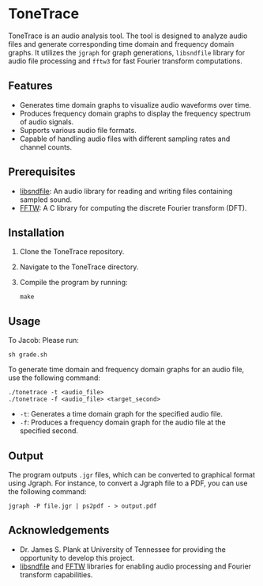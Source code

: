 # ToneTrace

ToneTrace is an audio analysis tool. The tool is designed to analyze audio files and generate corresponding time domain and frequency domain graphs. It utilizes the  `jgraph` for graph generations, `libsndfile` library for audio file processing and `fftw3` for fast Fourier transform computations.

## Features

- Generates time domain graphs to visualize audio waveforms over time.
- Produces frequency domain graphs to display the frequency spectrum of audio signals.
- Supports various audio file formats.
- Capable of handling audio files with different sampling rates and channel counts.

## Prerequisites

- [libsndfile](http://www.mega-nerd.com/libsndfile/): An audio library for reading and writing files containing sampled sound.
- [FFTW](http://www.fftw.org/): A C library for computing the discrete Fourier transform (DFT).

## Installation

1. Clone the ToneTrace repository.
2. Navigate to the ToneTrace directory.
3. Compile the program by running:

   ```
   make
   ```

## Usage
To Jacob:
Please run:
```
sh grade.sh
```

To generate time domain and frequency domain graphs for an audio file, use the following command:

```
./tonetrace -t <audio_file>
./tonetrace -f <audio_file> <target_second>
```

- `-t`: Generates a time domain graph for the specified audio file.
- `-f`: Produces a frequency domain graph for the audio file at the specified second.

## Output

The program outputs `.jgr` files, which can be converted to graphical format using Jgraph. For instance, to convert a Jgraph file to a PDF, you can use the following command:

```
jgraph -P file.jgr | ps2pdf - > output.pdf
```


## Acknowledgements

- Dr. James S. Plank at University of Tennessee for providing the opportunity to develop this project.
- [libsndfile](http://www.mega-nerd.com/libsndfile/) and [FFTW](http://www.fftw.org/) libraries for enabling audio processing and Fourier transform capabilities.
